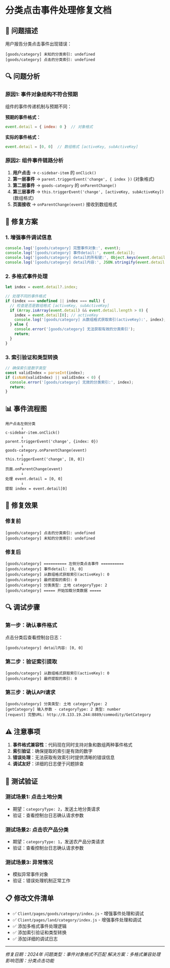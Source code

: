 # 分类点击事件处理修复文档

## 🐛 问题描述

用户报告分类点击事件出现错误：
```
[goods/category] 未知的分类索引: undefined
[goods/category] 点击的分类索引: undefined
```

## 🔍 问题分析

### 原因1: 事件对象结构不符合预期
组件的事件传递机制与预期不同：

**预期的事件格式：**
```javascript
event.detail = { index: 0 }  // 对象格式
```

**实际的事件格式：**
```javascript
event.detail = [0, 0]  // 数组格式 [activeKey, subActiveKey]
```

### 原因2: 组件事件链路分析

1. **用户点击** → `c-sidebar-item` 的 `onClick()`
2. **第一层事件** → `parent.triggerEvent('change', { index })` (对象格式)  
3. **第二层事件** → `goods-category` 的 `onParentChange()`
4. **第三层事件** → `this.triggerEvent('change', [activeKey, subActiveKey])` (数组格式)
5. **页面接收** → `onParentChange(event)` 接收到数组格式

## 🔧 修复方案

### 1. 增强事件调试信息
```javascript
console.log('[goods/category] 完整事件对象:', event);
console.log('[goods/category] 事件detail:', event.detail);
console.log('[goods/category] detail的所有键:', Object.keys(event.detail || {}));
console.log('[goods/category] detail内容:', JSON.stringify(event.detail, null, 2));
```

### 2. 多格式事件处理
```javascript
let index = event.detail?.index;

// 处理不同的事件格式
if (index === undefined || index === null) {
  // 检查是否是数组格式 [activeKey, subActiveKey]
  if (Array.isArray(event.detail) && event.detail.length > 0) {
    index = event.detail[0]; // activeKey
    console.log('[goods/category] 从数组格式获取索引(activeKey):', index);
  } else {
    console.error('[goods/category] 无法获取有效的分类索引');
    return;
  }
}
```

### 3. 索引验证和类型转换
```javascript
// 确保索引是数字类型
const validIndex = parseInt(index);
if (isNaN(validIndex) || validIndex < 0) {
  console.error('[goods/category] 无效的分类索引:', index);
  return;
}
```

## 📊 事件流程图

```
用户点击左侧分类
       ↓
c-sidebar-item.onClick()
       ↓
parent.triggerEvent('change', {index: 0})
       ↓
goods-category.onParentChange(event)
       ↓
this.triggerEvent('change', [0, 0])
       ↓
页面.onParentChange(event)
       ↓
处理 event.detail = [0, 0]
       ↓
提取 index = event.detail[0]
```

## 🎯 修复效果

### 修复前
```
[goods/category] 点击的分类索引: undefined
[goods/category] 未知的分类索引: undefined
```

### 修复后
```
[goods/category] ========== 左侧分类点击事件 ==========
[goods/category] 事件detail: [0, 0]
[goods/category] 从数组格式获取索引(activeKey): 0
[goods/category] 最终提取的索引: 0
[goods/category] 分类类型: 土地 categoryType: 2
[goods/category] ===== 开始加载分类数据 =====
```

## 🔍 调试步骤

### 第一步：确认事件格式
点击分类后查看控制台日志：
```
[goods/category] detail内容: [0, 0]
```

### 第二步：验证索引提取
```
[goods/category] 从数组格式获取索引(activeKey): 0
[goods/category] 最终提取的索引: 0
```

### 第三步：确认API请求
```
[goods/category] 分类类型: 土地 categoryType: 2
[getCategory] 输入参数 - categoryType: 2 类型: number
[request] 完整URL: http://8.133.19.244:8889/commodity/GetCategory
```

## ⚠️ 注意事项

1. **事件格式兼容性**：代码现在同时支持对象和数组两种事件格式
2. **索引验证**：确保提取的索引是有效的数字
3. **错误处理**：无法获取有效索引时提供清晰的错误信息
4. **调试友好**：详细的日志便于问题排查

## 🚀 测试验证

### 测试场景1: 点击土地分类
- 期望：`categoryType: 2`，发送土地分类请求
- 验证：查看控制台日志确认请求参数

### 测试场景2: 点击农产品分类  
- 期望：`categoryType: 1`，发送农产品分类请求
- 验证：查看控制台日志确认请求参数

### 测试场景3: 异常情况
- 模拟异常事件对象
- 验证：错误处理机制正常工作

## 📋 修改文件清单

- ✅ `Client/pages/goods/category/index.js` - 增强事件处理和调试
- ✅ `Client/pages/land/category/index.js` - 增强事件处理和调试
- ✅ 添加多格式事件处理逻辑
- ✅ 添加索引验证和类型转换
- ✅ 添加详细的调试日志

---
*修复日期：2024年*
*问题类型：事件对象格式不匹配*
*解决方案：多格式兼容处理*
*影响范围：分类点击功能*